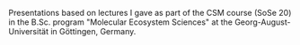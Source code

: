 Presentations based on lectures I gave as part of the CSM course (SoSe 20) in the B.Sc. program "Molecular Ecosystem Sciences" at the Georg-August-Universität in Göttingen, Germany.
